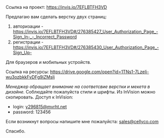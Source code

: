Ссылка на проект: https://invis.io/7EFLBTFH3VD


Предлагаю вам сделать верстку двух страниц:
1. авторизации - https://invis.io/7EFLBTFH3VD#/276385427_User_Authorization_Page_-Sign_In-_-_Incorrect_Password
2. регистрации - https://invis.io/7EFLBTFH3VD#/276385430_User_Authorization_Page_-Sign_Up-


Для браузеров и мобильных устройств.

Ссылка на ресурсы:
https://drive.google.com/open?id=1TNs1-7LzeIi-wu3ozbkkFvDFg9iZMslj

*Менеджер обращает внимание на соответсвие верстки и мекета в дизайне.*
Соблюдайте пожалуйста стили и шрифты. Из InVision можно скопировать. 
Доступ к InVision: 
 - login: y296815@mvrht.net
 - password: 123456

Если возникнут вопросы напишите мне пожалуйста: sales@cellyco.com

Спасибо.

